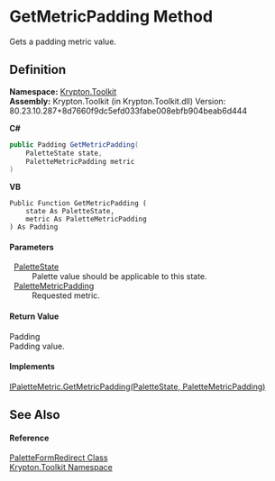 # GetMetricPadding Method


Gets a padding metric value.



## Definition
**Namespace:** <a href="79d2eac2-21f4-54ff-7552-b20c33c30600.md">Krypton.Toolkit</a>  
**Assembly:** Krypton.Toolkit (in Krypton.Toolkit.dll) Version: 80.23.10.287+8d7660f9dc5efd033fabe008ebfb904beab6d444

**C#**
``` C#
public Padding GetMetricPadding(
	PaletteState state,
	PaletteMetricPadding metric
)
```
**VB**
``` VB
Public Function GetMetricPadding ( 
	state As PaletteState,
	metric As PaletteMetricPadding
) As Padding
```



#### Parameters
<dl><dt>  <a href="93e626cd-00cf-240e-06c6-ab4d47e982ba.md">PaletteState</a></dt><dd>Palette value should be applicable to this state.</dd><dt>  <a href="0b770d6b-dbd6-9a12-4264-29d519d2ab3c.md">PaletteMetricPadding</a></dt><dd>Requested metric.</dd></dl>

#### Return Value
Padding  
Padding value.

#### Implements
<a href="2c6d9be5-6c58-a7d4-5ffc-a83de1b55c54.md">IPaletteMetric.GetMetricPadding(PaletteState, PaletteMetricPadding)</a>  


## See Also


#### Reference
<a href="fa078fae-b7b3-f8fc-7a69-2993bbc572db.md">PaletteFormRedirect Class</a>  
<a href="79d2eac2-21f4-54ff-7552-b20c33c30600.md">Krypton.Toolkit Namespace</a>  

